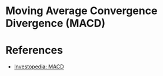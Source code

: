 # Moving Average Convergence Divergence (MACD)




# References
- [Investopedia: MACD](https://www.investopedia.com/terms/m/macd.asp)